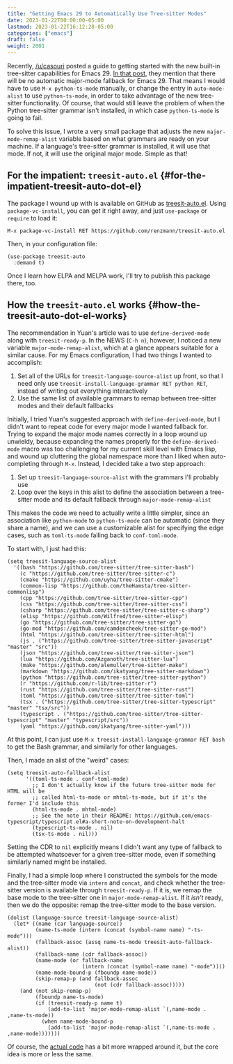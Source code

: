 ```yaml
---
title: "Getting Emacs 29 to Automatically Use Tree-sitter Modes"
date: 2023-01-22T00:00:00-05:00
lastmod: 2023-01-22T16:12:28-05:00
categories: ["emacs"]
draft: false
weight: 2001
---
```


Recently, [/u/casouri](https://www.reddit.com/user/casouri/) posted a guide to getting started with the new built-in
tree-sitter capabilities for Emacs 29.  [In that post](https://archive.casouri.cc/note/2023/tree-sitter-in-emacs-29/index.html), they mention that there
will be no automatic major-mode fallback for Emacs 29.  That means I would have
to use `M-x python-ts-mode` manually, or change the entry in `auto-mode-alist` to
use `python-ts-mode`, in order to take advantage of the new tree-sitter
functionality.  Of course, that would still leave the problem of when the Python
tree-sitter grammar isn't installed, in which case `python-ts-mode` is going to
fail.

To solve this issue, I wrote a very small package that adjusts the new
`major-mode-remap-alist` variable based on what grammars are ready on your
machine.  If a language's tree-sitter grammar is installed, it will use that
mode.  If not, it will use the original major mode.  Simple as that!


## For the impatient: `treesit-auto.el` {#for-the-impatient-treesit-auto-dot-el}

The package I wound up with is available on GitHub as [treesit-auto.el](https://github.com/renzmann/treesit-auto.el).  Using
`package-vc-install`, you can get it right away, and just `use-package` or `require`
to load it:

```text
M-x package-vc-install RET https://github.com/renzmann/treesit-auto.el
```

Then, in your configuration file:

```emacs-lisp
(use-package treesit-auto
  :demand t)
```

Once I learn how ELPA and MELPA work, I'll try to publish this package there, too.


## How the `treesit-auto.el` works {#how-the-treesit-auto-dot-el-works}

The recommendation in Yuan's article was to use `define-derived-mode` along with
`treesit-ready-p`.  In the NEWS (`C-h n`), however, I noticed a new variable
`major-mode-remap-alist`, which at a glance appears suitable for a similar cause.
For my Emacs configuration, I had two things I wanted to accomplish:

1.  Set all of the URLs for `treesit-language-source-alist` up front, so that I
    need only use `treesit-install-language-grammar RET python RET`, instead of
    writing out everything interactively
2.  Use the same list of available grammars to remap between tree-sitter modes
    and their default fallbacks

Initially, I tried Yuan's suggested approach with `define-derived-mode`, but I
didn't want to repeat code for every major mode I wanted fallback for.  Trying
to expand the major mode names correctly in a loop wound up unwieldy, because
expanding the names properly for the `define-derived-mode` macro was too
challenging for my current skill level with Emacs lisp, and wound up cluttering
the global namespace more than I liked when auto-completing through `M-x`.
Instead, I decided take a two step approach:

1.  Set up `treesit-language-source-alist` with the grammars I'll probably use
2.  Loop over the keys in this alist to define the association between a
    tree-sitter mode and its default fallback through `major-mode-remap-alist`

This makes the code we need to actually write a little simpler, since an
association like `python-mode` to `python-ts-mode` can be automatic (since they
share a name), and we can use a customizable alist for specifying the edge
cases, such as `toml-ts-mode` falling back to `conf-toml-mode`.

To start with, I just had this:

```emacs-lisp
(setq treesit-language-source-alist
  '((bash "https://github.com/tree-sitter/tree-sitter-bash")
    (c "https://github.com/tree-sitter/tree-sitter-c")
    (cmake "https://github.com/uyha/tree-sitter-cmake")
    (common-lisp "https://github.com/theHamsta/tree-sitter-commonlisp")
    (cpp "https://github.com/tree-sitter/tree-sitter-cpp")
    (css "https://github.com/tree-sitter/tree-sitter-css")
    (csharp "https://github.com/tree-sitter/tree-sitter-c-sharp")
    (elisp "https://github.com/Wilfred/tree-sitter-elisp")
    (go "https://github.com/tree-sitter/tree-sitter-go")
    (go-mod "https://github.com/camdencheek/tree-sitter-go-mod")
    (html "https://github.com/tree-sitter/tree-sitter-html")
    (js . ("https://github.com/tree-sitter/tree-sitter-javascript" "master" "src"))
    (json "https://github.com/tree-sitter/tree-sitter-json")
    (lua "https://github.com/Azganoth/tree-sitter-lua")
    (make "https://github.com/alemuller/tree-sitter-make")
    (markdown "https://github.com/ikatyang/tree-sitter-markdown")
    (python "https://github.com/tree-sitter/tree-sitter-python")
    (r "https://github.com/r-lib/tree-sitter-r")
    (rust "https://github.com/tree-sitter/tree-sitter-rust")
    (toml "https://github.com/tree-sitter/tree-sitter-toml")
    (tsx . ("https://github.com/tree-sitter/tree-sitter-typescript" "master" "tsx/src"))
    (typescript . ("https://github.com/tree-sitter/tree-sitter-typescript" "master" "typescript/src"))
    (yaml "https://github.com/ikatyang/tree-sitter-yaml")))
```

At this point, I can just use `M-x treesit-install-language-grammar RET bash` to
get the Bash grammar, and similarly for other languages.

Then, I made an alist of the "weird" cases:

```emacs-lisp
(setq treesit-auto-fallback-alist
      '((toml-ts-mode . conf-toml-mode)
        ;; I don't actually know if the future tree-sitter mode for HTML will be
        ;; called html-ts-mode or mhtml-ts-mode, but if it's the former I'd include this
        (html-ts-mode . mhtml-mode)
        ;; See the note in their README: https://github.com/emacs-typescript/typescript.el#a-short-note-on-development-halt
        (typescript-ts-mode . nil)
        (tsx-ts-mode . nil)))
```

Setting the CDR to `nil` explicitly means I didn't want any type of fallback to be
attempted whatsoever for a given tree-sitter mode, even if something similarly
named might be installed.

Finally, I had a simple loop where I constructed the symbols for the mode and
the tree-sitter mode via `intern` and `concat`, and check whether the tree-sitter
version is available through `treesit-ready-p`.  If it is, we remap the base mode
to the tree-sitter one in `major-mode-remap-alist`.  If it _isn't_ ready, then we do
the opposite: remap the tree-sitter mode to the base version.

```emacs-lisp
(dolist (language-source treesit-language-source-alist)
  (let* ((name (car language-source))
         (name-ts-mode (intern (concat (symbol-name name) "-ts-mode")))
         (fallback-assoc (assq name-ts-mode treesit-auto-fallback-alist))
         (fallback-name (cdr fallback-assoc))
         (name-mode (or fallback-name
                        (intern (concat (symbol-name name) "-mode"))))
         (name-mode-bound-p (fboundp name-mode))
         (skip-remap-p (and fallback-assoc
                            (not (cdr fallback-assoc)))))
    (and (not skip-remap-p)
         (fboundp name-ts-mode)
         (if (treesit-ready-p name t)
             (add-to-list 'major-mode-remap-alist `(,name-mode . ,name-ts-mode))
           (when name-mode-bound-p
             (add-to-list 'major-mode-remap-alist `(,name-ts-mode . ,name-mode)))))))
```

Of course, the [actual code](https://github.com/renzmann/treesit-auto/blob/d3fc07db6d646bee5631bdd28f6e82d2e0690d6d/treesit-auto.el#L96-L110) has a bit more wrapped around it, but the core idea
is more or less the same.

